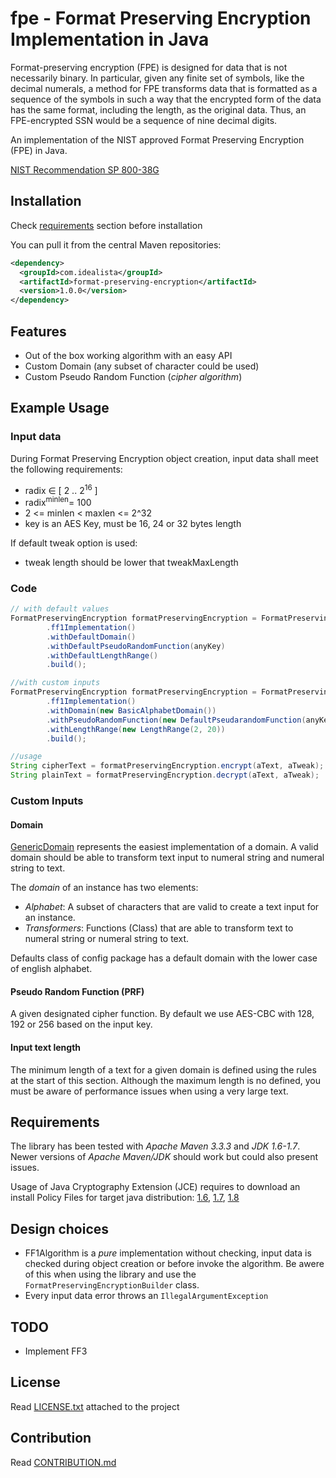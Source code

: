 # fpe - Format Preserving Encryption Implementation in Java

Format-preserving encryption (FPE) is designed for data that is not necessarily binary. In particular, given any finite set of symbols, like the decimal numerals, a method for FPE transforms data that is formatted as a sequence of the symbols in such a way that the encrypted form of the data has the same format, including the length, as the original data. Thus, an FPE-encrypted SSN would be a sequence of nine decimal digits.

An implementation of the NIST approved Format Preserving Encryption (FPE) in Java.

[NIST Recommendation SP 800-38G](http://nvlpubs.nist.gov/nistpubs/SpecialPublications/NIST.SP.800-38G.pdf)


## Installation

Check [requirements](#requirements) section before installation


You can pull it from the central Maven repositories:

```xml
<dependency>
  <groupId>com.idealista</groupId>
  <artifactId>format-preserving-encryption</artifactId>
  <version>1.0.0</version>
</dependency>
```

## Features

* Out of the box working algorithm with an easy API
* Custom Domain (any subset of character could be used)
* Custom Pseudo Random Function (_cipher algorithm_)

## Example Usage

### Input data

During Format Preserving Encryption object creation, input data shall meet the following requirements:

- radix ∈ [ 2 .. 2<sup>16</sup> ]
- radix<sup>minlen</sup >= 100
- 2 <= minlen < maxlen <= 2^32
- key is an AES Key, must be 16, 24 or 32 bytes length

If default tweak option is used:

- tweak length should be lower that tweakMaxLength

### Code

```java
// with default values
FormatPreservingEncryption formatPreservingEncryption = FormatPreservingEncryptionBuilder
        .ff1Implementation()
        .withDefaultDomain()
        .withDefaultPseudoRandomFunction(anyKey)
        .withDefaultLengthRange()
        .build();

//with custom inputs
FormatPreservingEncryption formatPreservingEncryption = FormatPreservingEncryptionBuilder
        .ff1Implementation()
        .withDomain(new BasicAlphabetDomain())
        .withPseudoRandomFunction(new DefaultPseudarandomFunction(anyKey))
        .withLengthRange(new LengthRange(2, 20))
        .build();

//usage
String cipherText = formatPreservingEncryption.encrypt(aText, aTweak);
String plainText = formatPreservingEncryption.decrypt(aText, aTweak);
```

### Custom Inputs

#### Domain

[GenericDomain](src/main/java/com/idealista/fpe/config/GenericDomain.java) represents the easiest implementation of a domain.  A valid domain should be able to transform text input to numeral string and numeral string to text.

The _domain_ of an instance has two elements:

- *Alphabet*: A subset of characters that are valid to create a text input for an instance.
- *Transformers*: Functions (Class) that are able to transform text to numeral string or numeral string to text.

Defaults class of config package has a default domain with the lower case of english alphabet.

#### Pseudo Random Function (PRF)

A given designated cipher function. By default we use AES-CBC with 128, 192 or 256 based on the input key.

#### Input text length

The minimum length of a text for a given domain is defined using the rules at the start of this section. Although the maximum length is no defined, you must be aware of performance issues when using a very large text.  

## Requirements

The library has been tested with _Apache Maven 3.3.3_ and _JDK 1.6-1.7_. Newer versions of _Apache Maven/JDK_ should work but could also present issues.

Usage of Java Cryptography Extension (JCE) requires to download an install Policy Files for target java distribution: [1.6](http://www.oracle.com/technetwork/es/java/javase/downloads/jce-6-download-429243.html), [1.7](http://www.oracle.com/technetwork/java/javase/downloads/jce-7-download-432124.html), [1.8](http://www.oracle.com/technetwork/java/javase/downloads/jce8-download-2133166.html)

## Design choices

- FF1Algorithm is a _pure_ implementation without checking, input data is checked during object creation or before invoke the algorithm. Be awere of this when using the library and use the `FormatPreservingEncryptionBuilder` class.
- Every input data error throws an `IllegalArgumentException`

## TODO

* Implement FF3

## License 

Read [LICENSE.txt](LICENSE.txt) attached to the project

## Contribution

Read [CONTRIBUTION.md](CONTRIBUTION.md)
